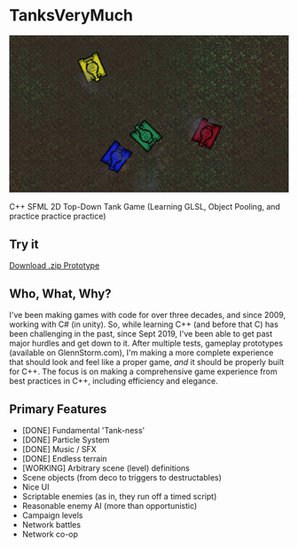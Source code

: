 # TanksVeryMuch

![TanksVeryMuch](/TanksDevelopment/TANKS%20Dev%204-19.png?raw=true "TanksVeryMuch")

C++ SFML 2D Top-Down Tank Game (Learning GLSL, Object Pooling, and practice practice practice)

## Try it
[Download .zip Prototype](/TanksDevelopment/Tanks%20Prototype.zip)

## Who, What, Why?
I've been making games with code for over three decades, and since 2009, working with C# (in unity). So, while learning C++ (and before that C) has been challenging in the past, since Sept 2019, I've been able to get past major hurdles and get down to it. After multiple tests, gameplay prototypes (available on GlennStorm.com), I'm making a more complete experience that should look and feel like a proper game, _and_ it should be properly built for C++. The focus is on making a comprehensive game experience from best practices in C++, including efficiency and elegance.

## Primary Features
* [DONE] Fundamental 'Tank-ness'
* [DONE] Particle System
* [DONE] Music / SFX
* [DONE] Endless terrain
* [WORKING] Arbitrary scene (level) definitions
* Scene objects (from deco to triggers to destructables)
* Nice UI
* Scriptable enemies (as in, they run off a timed script)
* Reasonable enemy AI (more than opportunistic)
* Campaign levels
* Network battles
* Network co-op
